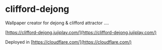 # clifford-dejong

Wallpaper creator for dejong & clifford attractor ....


[https://clifford-dejong.jujiplay.com/](https://clifford-dejong.jujiplay.com/)

Deployed in [https://cloudflare.com/](https://cloudflare.com/)
